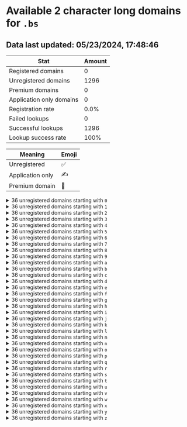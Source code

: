 # Available 2 character long domains for `.bs`

## Data last updated: 05/23/2024, 17:48:46

|Stat|Amount|
|--|--|
|Registered domains|0|
|Unregistered domains|1296|
|Premium domains|0|
|Application only domains|0|
|Registration rate|0.0%|
|Failed lookups|0|
|Successful lookups|1296|
|Lookup success rate|100%|


|Meaning|Emoji|
|--|--|
|Unregistered|:white_check_mark:|
|Application only|:writing_hand:|
|Premium domain|:gem:|

<details>
<summary>36 unregistered domains starting with <bold><code>0</code></bold></summary>

|Type|Domain|
|--|--|
|:white_check_mark:|`00.bs`|
|:white_check_mark:|`01.bs`|
|:white_check_mark:|`02.bs`|
|:white_check_mark:|`03.bs`|
|:white_check_mark:|`04.bs`|
|:white_check_mark:|`05.bs`|
|:white_check_mark:|`06.bs`|
|:white_check_mark:|`07.bs`|
|:white_check_mark:|`08.bs`|
|:white_check_mark:|`09.bs`|
|:white_check_mark:|`0a.bs`|
|:white_check_mark:|`0b.bs`|
|:white_check_mark:|`0c.bs`|
|:white_check_mark:|`0d.bs`|
|:white_check_mark:|`0e.bs`|
|:white_check_mark:|`0f.bs`|
|:white_check_mark:|`0g.bs`|
|:white_check_mark:|`0h.bs`|
|:white_check_mark:|`0i.bs`|
|:white_check_mark:|`0j.bs`|
|:white_check_mark:|`0k.bs`|
|:white_check_mark:|`0l.bs`|
|:white_check_mark:|`0m.bs`|
|:white_check_mark:|`0n.bs`|
|:white_check_mark:|`0o.bs`|
|:white_check_mark:|`0p.bs`|
|:white_check_mark:|`0q.bs`|
|:white_check_mark:|`0r.bs`|
|:white_check_mark:|`0s.bs`|
|:white_check_mark:|`0t.bs`|
|:white_check_mark:|`0u.bs`|
|:white_check_mark:|`0v.bs`|
|:white_check_mark:|`0w.bs`|
|:white_check_mark:|`0x.bs`|
|:white_check_mark:|`0y.bs`|
|:white_check_mark:|`0z.bs`|
</details>
<details>
<summary>36 unregistered domains starting with <bold><code>1</code></bold></summary>

|Type|Domain|
|--|--|
|:white_check_mark:|`10.bs`|
|:white_check_mark:|`11.bs`|
|:white_check_mark:|`12.bs`|
|:white_check_mark:|`13.bs`|
|:white_check_mark:|`14.bs`|
|:white_check_mark:|`15.bs`|
|:white_check_mark:|`16.bs`|
|:white_check_mark:|`17.bs`|
|:white_check_mark:|`18.bs`|
|:white_check_mark:|`19.bs`|
|:white_check_mark:|`1a.bs`|
|:white_check_mark:|`1b.bs`|
|:white_check_mark:|`1c.bs`|
|:white_check_mark:|`1d.bs`|
|:white_check_mark:|`1e.bs`|
|:white_check_mark:|`1f.bs`|
|:white_check_mark:|`1g.bs`|
|:white_check_mark:|`1h.bs`|
|:white_check_mark:|`1i.bs`|
|:white_check_mark:|`1j.bs`|
|:white_check_mark:|`1k.bs`|
|:white_check_mark:|`1l.bs`|
|:white_check_mark:|`1m.bs`|
|:white_check_mark:|`1n.bs`|
|:white_check_mark:|`1o.bs`|
|:white_check_mark:|`1p.bs`|
|:white_check_mark:|`1q.bs`|
|:white_check_mark:|`1r.bs`|
|:white_check_mark:|`1s.bs`|
|:white_check_mark:|`1t.bs`|
|:white_check_mark:|`1u.bs`|
|:white_check_mark:|`1v.bs`|
|:white_check_mark:|`1w.bs`|
|:white_check_mark:|`1x.bs`|
|:white_check_mark:|`1y.bs`|
|:white_check_mark:|`1z.bs`|
</details>
<details>
<summary>36 unregistered domains starting with <bold><code>2</code></bold></summary>

|Type|Domain|
|--|--|
|:white_check_mark:|`20.bs`|
|:white_check_mark:|`21.bs`|
|:white_check_mark:|`22.bs`|
|:white_check_mark:|`23.bs`|
|:white_check_mark:|`24.bs`|
|:white_check_mark:|`25.bs`|
|:white_check_mark:|`26.bs`|
|:white_check_mark:|`27.bs`|
|:white_check_mark:|`28.bs`|
|:white_check_mark:|`29.bs`|
|:white_check_mark:|`2a.bs`|
|:white_check_mark:|`2b.bs`|
|:white_check_mark:|`2c.bs`|
|:white_check_mark:|`2d.bs`|
|:white_check_mark:|`2e.bs`|
|:white_check_mark:|`2f.bs`|
|:white_check_mark:|`2g.bs`|
|:white_check_mark:|`2h.bs`|
|:white_check_mark:|`2i.bs`|
|:white_check_mark:|`2j.bs`|
|:white_check_mark:|`2k.bs`|
|:white_check_mark:|`2l.bs`|
|:white_check_mark:|`2m.bs`|
|:white_check_mark:|`2n.bs`|
|:white_check_mark:|`2o.bs`|
|:white_check_mark:|`2p.bs`|
|:white_check_mark:|`2q.bs`|
|:white_check_mark:|`2r.bs`|
|:white_check_mark:|`2s.bs`|
|:white_check_mark:|`2t.bs`|
|:white_check_mark:|`2u.bs`|
|:white_check_mark:|`2v.bs`|
|:white_check_mark:|`2w.bs`|
|:white_check_mark:|`2x.bs`|
|:white_check_mark:|`2y.bs`|
|:white_check_mark:|`2z.bs`|
</details>
<details>
<summary>36 unregistered domains starting with <bold><code>3</code></bold></summary>

|Type|Domain|
|--|--|
|:white_check_mark:|`30.bs`|
|:white_check_mark:|`31.bs`|
|:white_check_mark:|`32.bs`|
|:white_check_mark:|`33.bs`|
|:white_check_mark:|`34.bs`|
|:white_check_mark:|`35.bs`|
|:white_check_mark:|`36.bs`|
|:white_check_mark:|`37.bs`|
|:white_check_mark:|`38.bs`|
|:white_check_mark:|`39.bs`|
|:white_check_mark:|`3a.bs`|
|:white_check_mark:|`3b.bs`|
|:white_check_mark:|`3c.bs`|
|:white_check_mark:|`3d.bs`|
|:white_check_mark:|`3e.bs`|
|:white_check_mark:|`3f.bs`|
|:white_check_mark:|`3g.bs`|
|:white_check_mark:|`3h.bs`|
|:white_check_mark:|`3i.bs`|
|:white_check_mark:|`3j.bs`|
|:white_check_mark:|`3k.bs`|
|:white_check_mark:|`3l.bs`|
|:white_check_mark:|`3m.bs`|
|:white_check_mark:|`3n.bs`|
|:white_check_mark:|`3o.bs`|
|:white_check_mark:|`3p.bs`|
|:white_check_mark:|`3q.bs`|
|:white_check_mark:|`3r.bs`|
|:white_check_mark:|`3s.bs`|
|:white_check_mark:|`3t.bs`|
|:white_check_mark:|`3u.bs`|
|:white_check_mark:|`3v.bs`|
|:white_check_mark:|`3w.bs`|
|:white_check_mark:|`3x.bs`|
|:white_check_mark:|`3y.bs`|
|:white_check_mark:|`3z.bs`|
</details>
<details>
<summary>36 unregistered domains starting with <bold><code>4</code></bold></summary>

|Type|Domain|
|--|--|
|:white_check_mark:|`40.bs`|
|:white_check_mark:|`41.bs`|
|:white_check_mark:|`42.bs`|
|:white_check_mark:|`43.bs`|
|:white_check_mark:|`44.bs`|
|:white_check_mark:|`45.bs`|
|:white_check_mark:|`46.bs`|
|:white_check_mark:|`47.bs`|
|:white_check_mark:|`48.bs`|
|:white_check_mark:|`49.bs`|
|:white_check_mark:|`4a.bs`|
|:white_check_mark:|`4b.bs`|
|:white_check_mark:|`4c.bs`|
|:white_check_mark:|`4d.bs`|
|:white_check_mark:|`4e.bs`|
|:white_check_mark:|`4f.bs`|
|:white_check_mark:|`4g.bs`|
|:white_check_mark:|`4h.bs`|
|:white_check_mark:|`4i.bs`|
|:white_check_mark:|`4j.bs`|
|:white_check_mark:|`4k.bs`|
|:white_check_mark:|`4l.bs`|
|:white_check_mark:|`4m.bs`|
|:white_check_mark:|`4n.bs`|
|:white_check_mark:|`4o.bs`|
|:white_check_mark:|`4p.bs`|
|:white_check_mark:|`4q.bs`|
|:white_check_mark:|`4r.bs`|
|:white_check_mark:|`4s.bs`|
|:white_check_mark:|`4t.bs`|
|:white_check_mark:|`4u.bs`|
|:white_check_mark:|`4v.bs`|
|:white_check_mark:|`4w.bs`|
|:white_check_mark:|`4x.bs`|
|:white_check_mark:|`4y.bs`|
|:white_check_mark:|`4z.bs`|
</details>
<details>
<summary>36 unregistered domains starting with <bold><code>5</code></bold></summary>

|Type|Domain|
|--|--|
|:white_check_mark:|`50.bs`|
|:white_check_mark:|`51.bs`|
|:white_check_mark:|`52.bs`|
|:white_check_mark:|`53.bs`|
|:white_check_mark:|`54.bs`|
|:white_check_mark:|`55.bs`|
|:white_check_mark:|`56.bs`|
|:white_check_mark:|`57.bs`|
|:white_check_mark:|`58.bs`|
|:white_check_mark:|`59.bs`|
|:white_check_mark:|`5a.bs`|
|:white_check_mark:|`5b.bs`|
|:white_check_mark:|`5c.bs`|
|:white_check_mark:|`5d.bs`|
|:white_check_mark:|`5e.bs`|
|:white_check_mark:|`5f.bs`|
|:white_check_mark:|`5g.bs`|
|:white_check_mark:|`5h.bs`|
|:white_check_mark:|`5i.bs`|
|:white_check_mark:|`5j.bs`|
|:white_check_mark:|`5k.bs`|
|:white_check_mark:|`5l.bs`|
|:white_check_mark:|`5m.bs`|
|:white_check_mark:|`5n.bs`|
|:white_check_mark:|`5o.bs`|
|:white_check_mark:|`5p.bs`|
|:white_check_mark:|`5q.bs`|
|:white_check_mark:|`5r.bs`|
|:white_check_mark:|`5s.bs`|
|:white_check_mark:|`5t.bs`|
|:white_check_mark:|`5u.bs`|
|:white_check_mark:|`5v.bs`|
|:white_check_mark:|`5w.bs`|
|:white_check_mark:|`5x.bs`|
|:white_check_mark:|`5y.bs`|
|:white_check_mark:|`5z.bs`|
</details>
<details>
<summary>36 unregistered domains starting with <bold><code>6</code></bold></summary>

|Type|Domain|
|--|--|
|:white_check_mark:|`60.bs`|
|:white_check_mark:|`61.bs`|
|:white_check_mark:|`62.bs`|
|:white_check_mark:|`63.bs`|
|:white_check_mark:|`64.bs`|
|:white_check_mark:|`65.bs`|
|:white_check_mark:|`66.bs`|
|:white_check_mark:|`67.bs`|
|:white_check_mark:|`68.bs`|
|:white_check_mark:|`69.bs`|
|:white_check_mark:|`6a.bs`|
|:white_check_mark:|`6b.bs`|
|:white_check_mark:|`6c.bs`|
|:white_check_mark:|`6d.bs`|
|:white_check_mark:|`6e.bs`|
|:white_check_mark:|`6f.bs`|
|:white_check_mark:|`6g.bs`|
|:white_check_mark:|`6h.bs`|
|:white_check_mark:|`6i.bs`|
|:white_check_mark:|`6j.bs`|
|:white_check_mark:|`6k.bs`|
|:white_check_mark:|`6l.bs`|
|:white_check_mark:|`6m.bs`|
|:white_check_mark:|`6n.bs`|
|:white_check_mark:|`6o.bs`|
|:white_check_mark:|`6p.bs`|
|:white_check_mark:|`6q.bs`|
|:white_check_mark:|`6r.bs`|
|:white_check_mark:|`6s.bs`|
|:white_check_mark:|`6t.bs`|
|:white_check_mark:|`6u.bs`|
|:white_check_mark:|`6v.bs`|
|:white_check_mark:|`6w.bs`|
|:white_check_mark:|`6x.bs`|
|:white_check_mark:|`6y.bs`|
|:white_check_mark:|`6z.bs`|
</details>
<details>
<summary>36 unregistered domains starting with <bold><code>7</code></bold></summary>

|Type|Domain|
|--|--|
|:white_check_mark:|`70.bs`|
|:white_check_mark:|`71.bs`|
|:white_check_mark:|`72.bs`|
|:white_check_mark:|`73.bs`|
|:white_check_mark:|`74.bs`|
|:white_check_mark:|`75.bs`|
|:white_check_mark:|`76.bs`|
|:white_check_mark:|`77.bs`|
|:white_check_mark:|`78.bs`|
|:white_check_mark:|`79.bs`|
|:white_check_mark:|`7a.bs`|
|:white_check_mark:|`7b.bs`|
|:white_check_mark:|`7c.bs`|
|:white_check_mark:|`7d.bs`|
|:white_check_mark:|`7e.bs`|
|:white_check_mark:|`7f.bs`|
|:white_check_mark:|`7g.bs`|
|:white_check_mark:|`7h.bs`|
|:white_check_mark:|`7i.bs`|
|:white_check_mark:|`7j.bs`|
|:white_check_mark:|`7k.bs`|
|:white_check_mark:|`7l.bs`|
|:white_check_mark:|`7m.bs`|
|:white_check_mark:|`7n.bs`|
|:white_check_mark:|`7o.bs`|
|:white_check_mark:|`7p.bs`|
|:white_check_mark:|`7q.bs`|
|:white_check_mark:|`7r.bs`|
|:white_check_mark:|`7s.bs`|
|:white_check_mark:|`7t.bs`|
|:white_check_mark:|`7u.bs`|
|:white_check_mark:|`7v.bs`|
|:white_check_mark:|`7w.bs`|
|:white_check_mark:|`7x.bs`|
|:white_check_mark:|`7y.bs`|
|:white_check_mark:|`7z.bs`|
</details>
<details>
<summary>36 unregistered domains starting with <bold><code>8</code></bold></summary>

|Type|Domain|
|--|--|
|:white_check_mark:|`80.bs`|
|:white_check_mark:|`81.bs`|
|:white_check_mark:|`82.bs`|
|:white_check_mark:|`83.bs`|
|:white_check_mark:|`84.bs`|
|:white_check_mark:|`85.bs`|
|:white_check_mark:|`86.bs`|
|:white_check_mark:|`87.bs`|
|:white_check_mark:|`88.bs`|
|:white_check_mark:|`89.bs`|
|:white_check_mark:|`8a.bs`|
|:white_check_mark:|`8b.bs`|
|:white_check_mark:|`8c.bs`|
|:white_check_mark:|`8d.bs`|
|:white_check_mark:|`8e.bs`|
|:white_check_mark:|`8f.bs`|
|:white_check_mark:|`8g.bs`|
|:white_check_mark:|`8h.bs`|
|:white_check_mark:|`8i.bs`|
|:white_check_mark:|`8j.bs`|
|:white_check_mark:|`8k.bs`|
|:white_check_mark:|`8l.bs`|
|:white_check_mark:|`8m.bs`|
|:white_check_mark:|`8n.bs`|
|:white_check_mark:|`8o.bs`|
|:white_check_mark:|`8p.bs`|
|:white_check_mark:|`8q.bs`|
|:white_check_mark:|`8r.bs`|
|:white_check_mark:|`8s.bs`|
|:white_check_mark:|`8t.bs`|
|:white_check_mark:|`8u.bs`|
|:white_check_mark:|`8v.bs`|
|:white_check_mark:|`8w.bs`|
|:white_check_mark:|`8x.bs`|
|:white_check_mark:|`8y.bs`|
|:white_check_mark:|`8z.bs`|
</details>
<details>
<summary>36 unregistered domains starting with <bold><code>9</code></bold></summary>

|Type|Domain|
|--|--|
|:white_check_mark:|`90.bs`|
|:white_check_mark:|`91.bs`|
|:white_check_mark:|`92.bs`|
|:white_check_mark:|`93.bs`|
|:white_check_mark:|`94.bs`|
|:white_check_mark:|`95.bs`|
|:white_check_mark:|`96.bs`|
|:white_check_mark:|`97.bs`|
|:white_check_mark:|`98.bs`|
|:white_check_mark:|`99.bs`|
|:white_check_mark:|`9a.bs`|
|:white_check_mark:|`9b.bs`|
|:white_check_mark:|`9c.bs`|
|:white_check_mark:|`9d.bs`|
|:white_check_mark:|`9e.bs`|
|:white_check_mark:|`9f.bs`|
|:white_check_mark:|`9g.bs`|
|:white_check_mark:|`9h.bs`|
|:white_check_mark:|`9i.bs`|
|:white_check_mark:|`9j.bs`|
|:white_check_mark:|`9k.bs`|
|:white_check_mark:|`9l.bs`|
|:white_check_mark:|`9m.bs`|
|:white_check_mark:|`9n.bs`|
|:white_check_mark:|`9o.bs`|
|:white_check_mark:|`9p.bs`|
|:white_check_mark:|`9q.bs`|
|:white_check_mark:|`9r.bs`|
|:white_check_mark:|`9s.bs`|
|:white_check_mark:|`9t.bs`|
|:white_check_mark:|`9u.bs`|
|:white_check_mark:|`9v.bs`|
|:white_check_mark:|`9w.bs`|
|:white_check_mark:|`9x.bs`|
|:white_check_mark:|`9y.bs`|
|:white_check_mark:|`9z.bs`|
</details>
<details>
<summary>36 unregistered domains starting with <bold><code>a</code></bold></summary>

|Type|Domain|
|--|--|
|:white_check_mark:|`a0.bs`|
|:white_check_mark:|`a1.bs`|
|:white_check_mark:|`a2.bs`|
|:white_check_mark:|`a3.bs`|
|:white_check_mark:|`a4.bs`|
|:white_check_mark:|`a5.bs`|
|:white_check_mark:|`a6.bs`|
|:white_check_mark:|`a7.bs`|
|:white_check_mark:|`a8.bs`|
|:white_check_mark:|`a9.bs`|
|:white_check_mark:|`aa.bs`|
|:white_check_mark:|`ab.bs`|
|:white_check_mark:|`ac.bs`|
|:white_check_mark:|`ad.bs`|
|:white_check_mark:|`ae.bs`|
|:white_check_mark:|`af.bs`|
|:white_check_mark:|`ag.bs`|
|:white_check_mark:|`ah.bs`|
|:white_check_mark:|`ai.bs`|
|:white_check_mark:|`aj.bs`|
|:white_check_mark:|`ak.bs`|
|:white_check_mark:|`al.bs`|
|:white_check_mark:|`am.bs`|
|:white_check_mark:|`an.bs`|
|:white_check_mark:|`ao.bs`|
|:white_check_mark:|`ap.bs`|
|:white_check_mark:|`aq.bs`|
|:white_check_mark:|`ar.bs`|
|:white_check_mark:|`as.bs`|
|:white_check_mark:|`at.bs`|
|:white_check_mark:|`au.bs`|
|:white_check_mark:|`av.bs`|
|:white_check_mark:|`aw.bs`|
|:white_check_mark:|`ax.bs`|
|:white_check_mark:|`ay.bs`|
|:white_check_mark:|`az.bs`|
</details>
<details>
<summary>36 unregistered domains starting with <bold><code>b</code></bold></summary>

|Type|Domain|
|--|--|
|:white_check_mark:|`b0.bs`|
|:white_check_mark:|`b1.bs`|
|:white_check_mark:|`b2.bs`|
|:white_check_mark:|`b3.bs`|
|:white_check_mark:|`b4.bs`|
|:white_check_mark:|`b5.bs`|
|:white_check_mark:|`b6.bs`|
|:white_check_mark:|`b7.bs`|
|:white_check_mark:|`b8.bs`|
|:white_check_mark:|`b9.bs`|
|:white_check_mark:|`ba.bs`|
|:white_check_mark:|`bb.bs`|
|:white_check_mark:|`bc.bs`|
|:white_check_mark:|`bd.bs`|
|:white_check_mark:|`be.bs`|
|:white_check_mark:|`bf.bs`|
|:white_check_mark:|`bg.bs`|
|:white_check_mark:|`bh.bs`|
|:white_check_mark:|`bi.bs`|
|:white_check_mark:|`bj.bs`|
|:white_check_mark:|`bk.bs`|
|:white_check_mark:|`bl.bs`|
|:white_check_mark:|`bm.bs`|
|:white_check_mark:|`bn.bs`|
|:white_check_mark:|`bo.bs`|
|:white_check_mark:|`bp.bs`|
|:white_check_mark:|`bq.bs`|
|:white_check_mark:|`br.bs`|
|:white_check_mark:|`bs.bs`|
|:white_check_mark:|`bt.bs`|
|:white_check_mark:|`bu.bs`|
|:white_check_mark:|`bv.bs`|
|:white_check_mark:|`bw.bs`|
|:white_check_mark:|`bx.bs`|
|:white_check_mark:|`by.bs`|
|:white_check_mark:|`bz.bs`|
</details>
<details>
<summary>36 unregistered domains starting with <bold><code>c</code></bold></summary>

|Type|Domain|
|--|--|
|:white_check_mark:|`c0.bs`|
|:white_check_mark:|`c1.bs`|
|:white_check_mark:|`c2.bs`|
|:white_check_mark:|`c3.bs`|
|:white_check_mark:|`c4.bs`|
|:white_check_mark:|`c5.bs`|
|:white_check_mark:|`c6.bs`|
|:white_check_mark:|`c7.bs`|
|:white_check_mark:|`c8.bs`|
|:white_check_mark:|`c9.bs`|
|:white_check_mark:|`ca.bs`|
|:white_check_mark:|`cb.bs`|
|:white_check_mark:|`cc.bs`|
|:white_check_mark:|`cd.bs`|
|:white_check_mark:|`ce.bs`|
|:white_check_mark:|`cf.bs`|
|:white_check_mark:|`cg.bs`|
|:white_check_mark:|`ch.bs`|
|:white_check_mark:|`ci.bs`|
|:white_check_mark:|`cj.bs`|
|:white_check_mark:|`ck.bs`|
|:white_check_mark:|`cl.bs`|
|:white_check_mark:|`cm.bs`|
|:white_check_mark:|`cn.bs`|
|:white_check_mark:|`co.bs`|
|:white_check_mark:|`cp.bs`|
|:white_check_mark:|`cq.bs`|
|:white_check_mark:|`cr.bs`|
|:white_check_mark:|`cs.bs`|
|:white_check_mark:|`ct.bs`|
|:white_check_mark:|`cu.bs`|
|:white_check_mark:|`cv.bs`|
|:white_check_mark:|`cw.bs`|
|:white_check_mark:|`cx.bs`|
|:white_check_mark:|`cy.bs`|
|:white_check_mark:|`cz.bs`|
</details>
<details>
<summary>36 unregistered domains starting with <bold><code>d</code></bold></summary>

|Type|Domain|
|--|--|
|:white_check_mark:|`d0.bs`|
|:white_check_mark:|`d1.bs`|
|:white_check_mark:|`d2.bs`|
|:white_check_mark:|`d3.bs`|
|:white_check_mark:|`d4.bs`|
|:white_check_mark:|`d5.bs`|
|:white_check_mark:|`d6.bs`|
|:white_check_mark:|`d7.bs`|
|:white_check_mark:|`d8.bs`|
|:white_check_mark:|`d9.bs`|
|:white_check_mark:|`da.bs`|
|:white_check_mark:|`db.bs`|
|:white_check_mark:|`dc.bs`|
|:white_check_mark:|`dd.bs`|
|:white_check_mark:|`de.bs`|
|:white_check_mark:|`df.bs`|
|:white_check_mark:|`dg.bs`|
|:white_check_mark:|`dh.bs`|
|:white_check_mark:|`di.bs`|
|:white_check_mark:|`dj.bs`|
|:white_check_mark:|`dk.bs`|
|:white_check_mark:|`dl.bs`|
|:white_check_mark:|`dm.bs`|
|:white_check_mark:|`dn.bs`|
|:white_check_mark:|`do.bs`|
|:white_check_mark:|`dp.bs`|
|:white_check_mark:|`dq.bs`|
|:white_check_mark:|`dr.bs`|
|:white_check_mark:|`ds.bs`|
|:white_check_mark:|`dt.bs`|
|:white_check_mark:|`du.bs`|
|:white_check_mark:|`dv.bs`|
|:white_check_mark:|`dw.bs`|
|:white_check_mark:|`dx.bs`|
|:white_check_mark:|`dy.bs`|
|:white_check_mark:|`dz.bs`|
</details>
<details>
<summary>36 unregistered domains starting with <bold><code>e</code></bold></summary>

|Type|Domain|
|--|--|
|:white_check_mark:|`e0.bs`|
|:white_check_mark:|`e1.bs`|
|:white_check_mark:|`e2.bs`|
|:white_check_mark:|`e3.bs`|
|:white_check_mark:|`e4.bs`|
|:white_check_mark:|`e5.bs`|
|:white_check_mark:|`e6.bs`|
|:white_check_mark:|`e7.bs`|
|:white_check_mark:|`e8.bs`|
|:white_check_mark:|`e9.bs`|
|:white_check_mark:|`ea.bs`|
|:white_check_mark:|`eb.bs`|
|:white_check_mark:|`ec.bs`|
|:white_check_mark:|`ed.bs`|
|:white_check_mark:|`ee.bs`|
|:white_check_mark:|`ef.bs`|
|:white_check_mark:|`eg.bs`|
|:white_check_mark:|`eh.bs`|
|:white_check_mark:|`ei.bs`|
|:white_check_mark:|`ej.bs`|
|:white_check_mark:|`ek.bs`|
|:white_check_mark:|`el.bs`|
|:white_check_mark:|`em.bs`|
|:white_check_mark:|`en.bs`|
|:white_check_mark:|`eo.bs`|
|:white_check_mark:|`ep.bs`|
|:white_check_mark:|`eq.bs`|
|:white_check_mark:|`er.bs`|
|:white_check_mark:|`es.bs`|
|:white_check_mark:|`et.bs`|
|:white_check_mark:|`eu.bs`|
|:white_check_mark:|`ev.bs`|
|:white_check_mark:|`ew.bs`|
|:white_check_mark:|`ex.bs`|
|:white_check_mark:|`ey.bs`|
|:white_check_mark:|`ez.bs`|
</details>
<details>
<summary>36 unregistered domains starting with <bold><code>f</code></bold></summary>

|Type|Domain|
|--|--|
|:white_check_mark:|`f0.bs`|
|:white_check_mark:|`f1.bs`|
|:white_check_mark:|`f2.bs`|
|:white_check_mark:|`f3.bs`|
|:white_check_mark:|`f4.bs`|
|:white_check_mark:|`f5.bs`|
|:white_check_mark:|`f6.bs`|
|:white_check_mark:|`f7.bs`|
|:white_check_mark:|`f8.bs`|
|:white_check_mark:|`f9.bs`|
|:white_check_mark:|`fa.bs`|
|:white_check_mark:|`fb.bs`|
|:white_check_mark:|`fc.bs`|
|:white_check_mark:|`fd.bs`|
|:white_check_mark:|`fe.bs`|
|:white_check_mark:|`ff.bs`|
|:white_check_mark:|`fg.bs`|
|:white_check_mark:|`fh.bs`|
|:white_check_mark:|`fi.bs`|
|:white_check_mark:|`fj.bs`|
|:white_check_mark:|`fk.bs`|
|:white_check_mark:|`fl.bs`|
|:white_check_mark:|`fm.bs`|
|:white_check_mark:|`fn.bs`|
|:white_check_mark:|`fo.bs`|
|:white_check_mark:|`fp.bs`|
|:white_check_mark:|`fq.bs`|
|:white_check_mark:|`fr.bs`|
|:white_check_mark:|`fs.bs`|
|:white_check_mark:|`ft.bs`|
|:white_check_mark:|`fu.bs`|
|:white_check_mark:|`fv.bs`|
|:white_check_mark:|`fw.bs`|
|:white_check_mark:|`fx.bs`|
|:white_check_mark:|`fy.bs`|
|:white_check_mark:|`fz.bs`|
</details>
<details>
<summary>36 unregistered domains starting with <bold><code>g</code></bold></summary>

|Type|Domain|
|--|--|
|:white_check_mark:|`g0.bs`|
|:white_check_mark:|`g1.bs`|
|:white_check_mark:|`g2.bs`|
|:white_check_mark:|`g3.bs`|
|:white_check_mark:|`g4.bs`|
|:white_check_mark:|`g5.bs`|
|:white_check_mark:|`g6.bs`|
|:white_check_mark:|`g7.bs`|
|:white_check_mark:|`g8.bs`|
|:white_check_mark:|`g9.bs`|
|:white_check_mark:|`ga.bs`|
|:white_check_mark:|`gb.bs`|
|:white_check_mark:|`gc.bs`|
|:white_check_mark:|`gd.bs`|
|:white_check_mark:|`ge.bs`|
|:white_check_mark:|`gf.bs`|
|:white_check_mark:|`gg.bs`|
|:white_check_mark:|`gh.bs`|
|:white_check_mark:|`gi.bs`|
|:white_check_mark:|`gj.bs`|
|:white_check_mark:|`gk.bs`|
|:white_check_mark:|`gl.bs`|
|:white_check_mark:|`gm.bs`|
|:white_check_mark:|`gn.bs`|
|:white_check_mark:|`go.bs`|
|:white_check_mark:|`gp.bs`|
|:white_check_mark:|`gq.bs`|
|:white_check_mark:|`gr.bs`|
|:white_check_mark:|`gs.bs`|
|:white_check_mark:|`gt.bs`|
|:white_check_mark:|`gu.bs`|
|:white_check_mark:|`gv.bs`|
|:white_check_mark:|`gw.bs`|
|:white_check_mark:|`gx.bs`|
|:white_check_mark:|`gy.bs`|
|:white_check_mark:|`gz.bs`|
</details>
<details>
<summary>36 unregistered domains starting with <bold><code>h</code></bold></summary>

|Type|Domain|
|--|--|
|:white_check_mark:|`h0.bs`|
|:white_check_mark:|`h1.bs`|
|:white_check_mark:|`h2.bs`|
|:white_check_mark:|`h3.bs`|
|:white_check_mark:|`h4.bs`|
|:white_check_mark:|`h5.bs`|
|:white_check_mark:|`h6.bs`|
|:white_check_mark:|`h7.bs`|
|:white_check_mark:|`h8.bs`|
|:white_check_mark:|`h9.bs`|
|:white_check_mark:|`ha.bs`|
|:white_check_mark:|`hb.bs`|
|:white_check_mark:|`hc.bs`|
|:white_check_mark:|`hd.bs`|
|:white_check_mark:|`he.bs`|
|:white_check_mark:|`hf.bs`|
|:white_check_mark:|`hg.bs`|
|:white_check_mark:|`hh.bs`|
|:white_check_mark:|`hi.bs`|
|:white_check_mark:|`hj.bs`|
|:white_check_mark:|`hk.bs`|
|:white_check_mark:|`hl.bs`|
|:white_check_mark:|`hm.bs`|
|:white_check_mark:|`hn.bs`|
|:white_check_mark:|`ho.bs`|
|:white_check_mark:|`hp.bs`|
|:white_check_mark:|`hq.bs`|
|:white_check_mark:|`hr.bs`|
|:white_check_mark:|`hs.bs`|
|:white_check_mark:|`ht.bs`|
|:white_check_mark:|`hu.bs`|
|:white_check_mark:|`hv.bs`|
|:white_check_mark:|`hw.bs`|
|:white_check_mark:|`hx.bs`|
|:white_check_mark:|`hy.bs`|
|:white_check_mark:|`hz.bs`|
</details>
<details>
<summary>36 unregistered domains starting with <bold><code>i</code></bold></summary>

|Type|Domain|
|--|--|
|:white_check_mark:|`i0.bs`|
|:white_check_mark:|`i1.bs`|
|:white_check_mark:|`i2.bs`|
|:white_check_mark:|`i3.bs`|
|:white_check_mark:|`i4.bs`|
|:white_check_mark:|`i5.bs`|
|:white_check_mark:|`i6.bs`|
|:white_check_mark:|`i7.bs`|
|:white_check_mark:|`i8.bs`|
|:white_check_mark:|`i9.bs`|
|:white_check_mark:|`ia.bs`|
|:white_check_mark:|`ib.bs`|
|:white_check_mark:|`ic.bs`|
|:white_check_mark:|`id.bs`|
|:white_check_mark:|`ie.bs`|
|:white_check_mark:|`if.bs`|
|:white_check_mark:|`ig.bs`|
|:white_check_mark:|`ih.bs`|
|:white_check_mark:|`ii.bs`|
|:white_check_mark:|`ij.bs`|
|:white_check_mark:|`ik.bs`|
|:white_check_mark:|`il.bs`|
|:white_check_mark:|`im.bs`|
|:white_check_mark:|`in.bs`|
|:white_check_mark:|`io.bs`|
|:white_check_mark:|`ip.bs`|
|:white_check_mark:|`iq.bs`|
|:white_check_mark:|`ir.bs`|
|:white_check_mark:|`is.bs`|
|:white_check_mark:|`it.bs`|
|:white_check_mark:|`iu.bs`|
|:white_check_mark:|`iv.bs`|
|:white_check_mark:|`iw.bs`|
|:white_check_mark:|`ix.bs`|
|:white_check_mark:|`iy.bs`|
|:white_check_mark:|`iz.bs`|
</details>
<details>
<summary>36 unregistered domains starting with <bold><code>j</code></bold></summary>

|Type|Domain|
|--|--|
|:white_check_mark:|`j0.bs`|
|:white_check_mark:|`j1.bs`|
|:white_check_mark:|`j2.bs`|
|:white_check_mark:|`j3.bs`|
|:white_check_mark:|`j4.bs`|
|:white_check_mark:|`j5.bs`|
|:white_check_mark:|`j6.bs`|
|:white_check_mark:|`j7.bs`|
|:white_check_mark:|`j8.bs`|
|:white_check_mark:|`j9.bs`|
|:white_check_mark:|`ja.bs`|
|:white_check_mark:|`jb.bs`|
|:white_check_mark:|`jc.bs`|
|:white_check_mark:|`jd.bs`|
|:white_check_mark:|`je.bs`|
|:white_check_mark:|`jf.bs`|
|:white_check_mark:|`jg.bs`|
|:white_check_mark:|`jh.bs`|
|:white_check_mark:|`ji.bs`|
|:white_check_mark:|`jj.bs`|
|:white_check_mark:|`jk.bs`|
|:white_check_mark:|`jl.bs`|
|:white_check_mark:|`jm.bs`|
|:white_check_mark:|`jn.bs`|
|:white_check_mark:|`jo.bs`|
|:white_check_mark:|`jp.bs`|
|:white_check_mark:|`jq.bs`|
|:white_check_mark:|`jr.bs`|
|:white_check_mark:|`js.bs`|
|:white_check_mark:|`jt.bs`|
|:white_check_mark:|`ju.bs`|
|:white_check_mark:|`jv.bs`|
|:white_check_mark:|`jw.bs`|
|:white_check_mark:|`jx.bs`|
|:white_check_mark:|`jy.bs`|
|:white_check_mark:|`jz.bs`|
</details>
<details>
<summary>36 unregistered domains starting with <bold><code>k</code></bold></summary>

|Type|Domain|
|--|--|
|:white_check_mark:|`k0.bs`|
|:white_check_mark:|`k1.bs`|
|:white_check_mark:|`k2.bs`|
|:white_check_mark:|`k3.bs`|
|:white_check_mark:|`k4.bs`|
|:white_check_mark:|`k5.bs`|
|:white_check_mark:|`k6.bs`|
|:white_check_mark:|`k7.bs`|
|:white_check_mark:|`k8.bs`|
|:white_check_mark:|`k9.bs`|
|:white_check_mark:|`ka.bs`|
|:white_check_mark:|`kb.bs`|
|:white_check_mark:|`kc.bs`|
|:white_check_mark:|`kd.bs`|
|:white_check_mark:|`ke.bs`|
|:white_check_mark:|`kf.bs`|
|:white_check_mark:|`kg.bs`|
|:white_check_mark:|`kh.bs`|
|:white_check_mark:|`ki.bs`|
|:white_check_mark:|`kj.bs`|
|:white_check_mark:|`kk.bs`|
|:white_check_mark:|`kl.bs`|
|:white_check_mark:|`km.bs`|
|:white_check_mark:|`kn.bs`|
|:white_check_mark:|`ko.bs`|
|:white_check_mark:|`kp.bs`|
|:white_check_mark:|`kq.bs`|
|:white_check_mark:|`kr.bs`|
|:white_check_mark:|`ks.bs`|
|:white_check_mark:|`kt.bs`|
|:white_check_mark:|`ku.bs`|
|:white_check_mark:|`kv.bs`|
|:white_check_mark:|`kw.bs`|
|:white_check_mark:|`kx.bs`|
|:white_check_mark:|`ky.bs`|
|:white_check_mark:|`kz.bs`|
</details>
<details>
<summary>36 unregistered domains starting with <bold><code>l</code></bold></summary>

|Type|Domain|
|--|--|
|:white_check_mark:|`l0.bs`|
|:white_check_mark:|`l1.bs`|
|:white_check_mark:|`l2.bs`|
|:white_check_mark:|`l3.bs`|
|:white_check_mark:|`l4.bs`|
|:white_check_mark:|`l5.bs`|
|:white_check_mark:|`l6.bs`|
|:white_check_mark:|`l7.bs`|
|:white_check_mark:|`l8.bs`|
|:white_check_mark:|`l9.bs`|
|:white_check_mark:|`la.bs`|
|:white_check_mark:|`lb.bs`|
|:white_check_mark:|`lc.bs`|
|:white_check_mark:|`ld.bs`|
|:white_check_mark:|`le.bs`|
|:white_check_mark:|`lf.bs`|
|:white_check_mark:|`lg.bs`|
|:white_check_mark:|`lh.bs`|
|:white_check_mark:|`li.bs`|
|:white_check_mark:|`lj.bs`|
|:white_check_mark:|`lk.bs`|
|:white_check_mark:|`ll.bs`|
|:white_check_mark:|`lm.bs`|
|:white_check_mark:|`ln.bs`|
|:white_check_mark:|`lo.bs`|
|:white_check_mark:|`lp.bs`|
|:white_check_mark:|`lq.bs`|
|:white_check_mark:|`lr.bs`|
|:white_check_mark:|`ls.bs`|
|:white_check_mark:|`lt.bs`|
|:white_check_mark:|`lu.bs`|
|:white_check_mark:|`lv.bs`|
|:white_check_mark:|`lw.bs`|
|:white_check_mark:|`lx.bs`|
|:white_check_mark:|`ly.bs`|
|:white_check_mark:|`lz.bs`|
</details>
<details>
<summary>36 unregistered domains starting with <bold><code>m</code></bold></summary>

|Type|Domain|
|--|--|
|:white_check_mark:|`m0.bs`|
|:white_check_mark:|`m1.bs`|
|:white_check_mark:|`m2.bs`|
|:white_check_mark:|`m3.bs`|
|:white_check_mark:|`m4.bs`|
|:white_check_mark:|`m5.bs`|
|:white_check_mark:|`m6.bs`|
|:white_check_mark:|`m7.bs`|
|:white_check_mark:|`m8.bs`|
|:white_check_mark:|`m9.bs`|
|:white_check_mark:|`ma.bs`|
|:white_check_mark:|`mb.bs`|
|:white_check_mark:|`mc.bs`|
|:white_check_mark:|`md.bs`|
|:white_check_mark:|`me.bs`|
|:white_check_mark:|`mf.bs`|
|:white_check_mark:|`mg.bs`|
|:white_check_mark:|`mh.bs`|
|:white_check_mark:|`mi.bs`|
|:white_check_mark:|`mj.bs`|
|:white_check_mark:|`mk.bs`|
|:white_check_mark:|`ml.bs`|
|:white_check_mark:|`mm.bs`|
|:white_check_mark:|`mn.bs`|
|:white_check_mark:|`mo.bs`|
|:white_check_mark:|`mp.bs`|
|:white_check_mark:|`mq.bs`|
|:white_check_mark:|`mr.bs`|
|:white_check_mark:|`ms.bs`|
|:white_check_mark:|`mt.bs`|
|:white_check_mark:|`mu.bs`|
|:white_check_mark:|`mv.bs`|
|:white_check_mark:|`mw.bs`|
|:white_check_mark:|`mx.bs`|
|:white_check_mark:|`my.bs`|
|:white_check_mark:|`mz.bs`|
</details>
<details>
<summary>36 unregistered domains starting with <bold><code>n</code></bold></summary>

|Type|Domain|
|--|--|
|:white_check_mark:|`n0.bs`|
|:white_check_mark:|`n1.bs`|
|:white_check_mark:|`n2.bs`|
|:white_check_mark:|`n3.bs`|
|:white_check_mark:|`n4.bs`|
|:white_check_mark:|`n5.bs`|
|:white_check_mark:|`n6.bs`|
|:white_check_mark:|`n7.bs`|
|:white_check_mark:|`n8.bs`|
|:white_check_mark:|`n9.bs`|
|:white_check_mark:|`na.bs`|
|:white_check_mark:|`nb.bs`|
|:white_check_mark:|`nc.bs`|
|:white_check_mark:|`nd.bs`|
|:white_check_mark:|`ne.bs`|
|:white_check_mark:|`nf.bs`|
|:white_check_mark:|`ng.bs`|
|:white_check_mark:|`nh.bs`|
|:white_check_mark:|`ni.bs`|
|:white_check_mark:|`nj.bs`|
|:white_check_mark:|`nk.bs`|
|:white_check_mark:|`nl.bs`|
|:white_check_mark:|`nm.bs`|
|:white_check_mark:|`nn.bs`|
|:white_check_mark:|`no.bs`|
|:white_check_mark:|`np.bs`|
|:white_check_mark:|`nq.bs`|
|:white_check_mark:|`nr.bs`|
|:white_check_mark:|`ns.bs`|
|:white_check_mark:|`nt.bs`|
|:white_check_mark:|`nu.bs`|
|:white_check_mark:|`nv.bs`|
|:white_check_mark:|`nw.bs`|
|:white_check_mark:|`nx.bs`|
|:white_check_mark:|`ny.bs`|
|:white_check_mark:|`nz.bs`|
</details>
<details>
<summary>36 unregistered domains starting with <bold><code>o</code></bold></summary>

|Type|Domain|
|--|--|
|:white_check_mark:|`o0.bs`|
|:white_check_mark:|`o1.bs`|
|:white_check_mark:|`o2.bs`|
|:white_check_mark:|`o3.bs`|
|:white_check_mark:|`o4.bs`|
|:white_check_mark:|`o5.bs`|
|:white_check_mark:|`o6.bs`|
|:white_check_mark:|`o7.bs`|
|:white_check_mark:|`o8.bs`|
|:white_check_mark:|`o9.bs`|
|:white_check_mark:|`oa.bs`|
|:white_check_mark:|`ob.bs`|
|:white_check_mark:|`oc.bs`|
|:white_check_mark:|`od.bs`|
|:white_check_mark:|`oe.bs`|
|:white_check_mark:|`of.bs`|
|:white_check_mark:|`og.bs`|
|:white_check_mark:|`oh.bs`|
|:white_check_mark:|`oi.bs`|
|:white_check_mark:|`oj.bs`|
|:white_check_mark:|`ok.bs`|
|:white_check_mark:|`ol.bs`|
|:white_check_mark:|`om.bs`|
|:white_check_mark:|`on.bs`|
|:white_check_mark:|`oo.bs`|
|:white_check_mark:|`op.bs`|
|:white_check_mark:|`oq.bs`|
|:white_check_mark:|`or.bs`|
|:white_check_mark:|`os.bs`|
|:white_check_mark:|`ot.bs`|
|:white_check_mark:|`ou.bs`|
|:white_check_mark:|`ov.bs`|
|:white_check_mark:|`ow.bs`|
|:white_check_mark:|`ox.bs`|
|:white_check_mark:|`oy.bs`|
|:white_check_mark:|`oz.bs`|
</details>
<details>
<summary>36 unregistered domains starting with <bold><code>p</code></bold></summary>

|Type|Domain|
|--|--|
|:white_check_mark:|`p0.bs`|
|:white_check_mark:|`p1.bs`|
|:white_check_mark:|`p2.bs`|
|:white_check_mark:|`p3.bs`|
|:white_check_mark:|`p4.bs`|
|:white_check_mark:|`p5.bs`|
|:white_check_mark:|`p6.bs`|
|:white_check_mark:|`p7.bs`|
|:white_check_mark:|`p8.bs`|
|:white_check_mark:|`p9.bs`|
|:white_check_mark:|`pa.bs`|
|:white_check_mark:|`pb.bs`|
|:white_check_mark:|`pc.bs`|
|:white_check_mark:|`pd.bs`|
|:white_check_mark:|`pe.bs`|
|:white_check_mark:|`pf.bs`|
|:white_check_mark:|`pg.bs`|
|:white_check_mark:|`ph.bs`|
|:white_check_mark:|`pi.bs`|
|:white_check_mark:|`pj.bs`|
|:white_check_mark:|`pk.bs`|
|:white_check_mark:|`pl.bs`|
|:white_check_mark:|`pm.bs`|
|:white_check_mark:|`pn.bs`|
|:white_check_mark:|`po.bs`|
|:white_check_mark:|`pp.bs`|
|:white_check_mark:|`pq.bs`|
|:white_check_mark:|`pr.bs`|
|:white_check_mark:|`ps.bs`|
|:white_check_mark:|`pt.bs`|
|:white_check_mark:|`pu.bs`|
|:white_check_mark:|`pv.bs`|
|:white_check_mark:|`pw.bs`|
|:white_check_mark:|`px.bs`|
|:white_check_mark:|`py.bs`|
|:white_check_mark:|`pz.bs`|
</details>
<details>
<summary>36 unregistered domains starting with <bold><code>q</code></bold></summary>

|Type|Domain|
|--|--|
|:white_check_mark:|`q0.bs`|
|:white_check_mark:|`q1.bs`|
|:white_check_mark:|`q2.bs`|
|:white_check_mark:|`q3.bs`|
|:white_check_mark:|`q4.bs`|
|:white_check_mark:|`q5.bs`|
|:white_check_mark:|`q6.bs`|
|:white_check_mark:|`q7.bs`|
|:white_check_mark:|`q8.bs`|
|:white_check_mark:|`q9.bs`|
|:white_check_mark:|`qa.bs`|
|:white_check_mark:|`qb.bs`|
|:white_check_mark:|`qc.bs`|
|:white_check_mark:|`qd.bs`|
|:white_check_mark:|`qe.bs`|
|:white_check_mark:|`qf.bs`|
|:white_check_mark:|`qg.bs`|
|:white_check_mark:|`qh.bs`|
|:white_check_mark:|`qi.bs`|
|:white_check_mark:|`qj.bs`|
|:white_check_mark:|`qk.bs`|
|:white_check_mark:|`ql.bs`|
|:white_check_mark:|`qm.bs`|
|:white_check_mark:|`qn.bs`|
|:white_check_mark:|`qo.bs`|
|:white_check_mark:|`qp.bs`|
|:white_check_mark:|`qq.bs`|
|:white_check_mark:|`qr.bs`|
|:white_check_mark:|`qs.bs`|
|:white_check_mark:|`qt.bs`|
|:white_check_mark:|`qu.bs`|
|:white_check_mark:|`qv.bs`|
|:white_check_mark:|`qw.bs`|
|:white_check_mark:|`qx.bs`|
|:white_check_mark:|`qy.bs`|
|:white_check_mark:|`qz.bs`|
</details>
<details>
<summary>36 unregistered domains starting with <bold><code>r</code></bold></summary>

|Type|Domain|
|--|--|
|:white_check_mark:|`r0.bs`|
|:white_check_mark:|`r1.bs`|
|:white_check_mark:|`r2.bs`|
|:white_check_mark:|`r3.bs`|
|:white_check_mark:|`r4.bs`|
|:white_check_mark:|`r5.bs`|
|:white_check_mark:|`r6.bs`|
|:white_check_mark:|`r7.bs`|
|:white_check_mark:|`r8.bs`|
|:white_check_mark:|`r9.bs`|
|:white_check_mark:|`ra.bs`|
|:white_check_mark:|`rb.bs`|
|:white_check_mark:|`rc.bs`|
|:white_check_mark:|`rd.bs`|
|:white_check_mark:|`re.bs`|
|:white_check_mark:|`rf.bs`|
|:white_check_mark:|`rg.bs`|
|:white_check_mark:|`rh.bs`|
|:white_check_mark:|`ri.bs`|
|:white_check_mark:|`rj.bs`|
|:white_check_mark:|`rk.bs`|
|:white_check_mark:|`rl.bs`|
|:white_check_mark:|`rm.bs`|
|:white_check_mark:|`rn.bs`|
|:white_check_mark:|`ro.bs`|
|:white_check_mark:|`rp.bs`|
|:white_check_mark:|`rq.bs`|
|:white_check_mark:|`rr.bs`|
|:white_check_mark:|`rs.bs`|
|:white_check_mark:|`rt.bs`|
|:white_check_mark:|`ru.bs`|
|:white_check_mark:|`rv.bs`|
|:white_check_mark:|`rw.bs`|
|:white_check_mark:|`rx.bs`|
|:white_check_mark:|`ry.bs`|
|:white_check_mark:|`rz.bs`|
</details>
<details>
<summary>36 unregistered domains starting with <bold><code>s</code></bold></summary>

|Type|Domain|
|--|--|
|:white_check_mark:|`s0.bs`|
|:white_check_mark:|`s1.bs`|
|:white_check_mark:|`s2.bs`|
|:white_check_mark:|`s3.bs`|
|:white_check_mark:|`s4.bs`|
|:white_check_mark:|`s5.bs`|
|:white_check_mark:|`s6.bs`|
|:white_check_mark:|`s7.bs`|
|:white_check_mark:|`s8.bs`|
|:white_check_mark:|`s9.bs`|
|:white_check_mark:|`sa.bs`|
|:white_check_mark:|`sb.bs`|
|:white_check_mark:|`sc.bs`|
|:white_check_mark:|`sd.bs`|
|:white_check_mark:|`se.bs`|
|:white_check_mark:|`sf.bs`|
|:white_check_mark:|`sg.bs`|
|:white_check_mark:|`sh.bs`|
|:white_check_mark:|`si.bs`|
|:white_check_mark:|`sj.bs`|
|:white_check_mark:|`sk.bs`|
|:white_check_mark:|`sl.bs`|
|:white_check_mark:|`sm.bs`|
|:white_check_mark:|`sn.bs`|
|:white_check_mark:|`so.bs`|
|:white_check_mark:|`sp.bs`|
|:white_check_mark:|`sq.bs`|
|:white_check_mark:|`sr.bs`|
|:white_check_mark:|`ss.bs`|
|:white_check_mark:|`st.bs`|
|:white_check_mark:|`su.bs`|
|:white_check_mark:|`sv.bs`|
|:white_check_mark:|`sw.bs`|
|:white_check_mark:|`sx.bs`|
|:white_check_mark:|`sy.bs`|
|:white_check_mark:|`sz.bs`|
</details>
<details>
<summary>36 unregistered domains starting with <bold><code>t</code></bold></summary>

|Type|Domain|
|--|--|
|:white_check_mark:|`t0.bs`|
|:white_check_mark:|`t1.bs`|
|:white_check_mark:|`t2.bs`|
|:white_check_mark:|`t3.bs`|
|:white_check_mark:|`t4.bs`|
|:white_check_mark:|`t5.bs`|
|:white_check_mark:|`t6.bs`|
|:white_check_mark:|`t7.bs`|
|:white_check_mark:|`t8.bs`|
|:white_check_mark:|`t9.bs`|
|:white_check_mark:|`ta.bs`|
|:white_check_mark:|`tb.bs`|
|:white_check_mark:|`tc.bs`|
|:white_check_mark:|`td.bs`|
|:white_check_mark:|`te.bs`|
|:white_check_mark:|`tf.bs`|
|:white_check_mark:|`tg.bs`|
|:white_check_mark:|`th.bs`|
|:white_check_mark:|`ti.bs`|
|:white_check_mark:|`tj.bs`|
|:white_check_mark:|`tk.bs`|
|:white_check_mark:|`tl.bs`|
|:white_check_mark:|`tm.bs`|
|:white_check_mark:|`tn.bs`|
|:white_check_mark:|`to.bs`|
|:white_check_mark:|`tp.bs`|
|:white_check_mark:|`tq.bs`|
|:white_check_mark:|`tr.bs`|
|:white_check_mark:|`ts.bs`|
|:white_check_mark:|`tt.bs`|
|:white_check_mark:|`tu.bs`|
|:white_check_mark:|`tv.bs`|
|:white_check_mark:|`tw.bs`|
|:white_check_mark:|`tx.bs`|
|:white_check_mark:|`ty.bs`|
|:white_check_mark:|`tz.bs`|
</details>
<details>
<summary>36 unregistered domains starting with <bold><code>u</code></bold></summary>

|Type|Domain|
|--|--|
|:white_check_mark:|`u0.bs`|
|:white_check_mark:|`u1.bs`|
|:white_check_mark:|`u2.bs`|
|:white_check_mark:|`u3.bs`|
|:white_check_mark:|`u4.bs`|
|:white_check_mark:|`u5.bs`|
|:white_check_mark:|`u6.bs`|
|:white_check_mark:|`u7.bs`|
|:white_check_mark:|`u8.bs`|
|:white_check_mark:|`u9.bs`|
|:white_check_mark:|`ua.bs`|
|:white_check_mark:|`ub.bs`|
|:white_check_mark:|`uc.bs`|
|:white_check_mark:|`ud.bs`|
|:white_check_mark:|`ue.bs`|
|:white_check_mark:|`uf.bs`|
|:white_check_mark:|`ug.bs`|
|:white_check_mark:|`uh.bs`|
|:white_check_mark:|`ui.bs`|
|:white_check_mark:|`uj.bs`|
|:white_check_mark:|`uk.bs`|
|:white_check_mark:|`ul.bs`|
|:white_check_mark:|`um.bs`|
|:white_check_mark:|`un.bs`|
|:white_check_mark:|`uo.bs`|
|:white_check_mark:|`up.bs`|
|:white_check_mark:|`uq.bs`|
|:white_check_mark:|`ur.bs`|
|:white_check_mark:|`us.bs`|
|:white_check_mark:|`ut.bs`|
|:white_check_mark:|`uu.bs`|
|:white_check_mark:|`uv.bs`|
|:white_check_mark:|`uw.bs`|
|:white_check_mark:|`ux.bs`|
|:white_check_mark:|`uy.bs`|
|:white_check_mark:|`uz.bs`|
</details>
<details>
<summary>36 unregistered domains starting with <bold><code>v</code></bold></summary>

|Type|Domain|
|--|--|
|:white_check_mark:|`v0.bs`|
|:white_check_mark:|`v1.bs`|
|:white_check_mark:|`v2.bs`|
|:white_check_mark:|`v3.bs`|
|:white_check_mark:|`v4.bs`|
|:white_check_mark:|`v5.bs`|
|:white_check_mark:|`v6.bs`|
|:white_check_mark:|`v7.bs`|
|:white_check_mark:|`v8.bs`|
|:white_check_mark:|`v9.bs`|
|:white_check_mark:|`va.bs`|
|:white_check_mark:|`vb.bs`|
|:white_check_mark:|`vc.bs`|
|:white_check_mark:|`vd.bs`|
|:white_check_mark:|`ve.bs`|
|:white_check_mark:|`vf.bs`|
|:white_check_mark:|`vg.bs`|
|:white_check_mark:|`vh.bs`|
|:white_check_mark:|`vi.bs`|
|:white_check_mark:|`vj.bs`|
|:white_check_mark:|`vk.bs`|
|:white_check_mark:|`vl.bs`|
|:white_check_mark:|`vm.bs`|
|:white_check_mark:|`vn.bs`|
|:white_check_mark:|`vo.bs`|
|:white_check_mark:|`vp.bs`|
|:white_check_mark:|`vq.bs`|
|:white_check_mark:|`vr.bs`|
|:white_check_mark:|`vs.bs`|
|:white_check_mark:|`vt.bs`|
|:white_check_mark:|`vu.bs`|
|:white_check_mark:|`vv.bs`|
|:white_check_mark:|`vw.bs`|
|:white_check_mark:|`vx.bs`|
|:white_check_mark:|`vy.bs`|
|:white_check_mark:|`vz.bs`|
</details>
<details>
<summary>36 unregistered domains starting with <bold><code>w</code></bold></summary>

|Type|Domain|
|--|--|
|:white_check_mark:|`w0.bs`|
|:white_check_mark:|`w1.bs`|
|:white_check_mark:|`w2.bs`|
|:white_check_mark:|`w3.bs`|
|:white_check_mark:|`w4.bs`|
|:white_check_mark:|`w5.bs`|
|:white_check_mark:|`w6.bs`|
|:white_check_mark:|`w7.bs`|
|:white_check_mark:|`w8.bs`|
|:white_check_mark:|`w9.bs`|
|:white_check_mark:|`wa.bs`|
|:white_check_mark:|`wb.bs`|
|:white_check_mark:|`wc.bs`|
|:white_check_mark:|`wd.bs`|
|:white_check_mark:|`we.bs`|
|:white_check_mark:|`wf.bs`|
|:white_check_mark:|`wg.bs`|
|:white_check_mark:|`wh.bs`|
|:white_check_mark:|`wi.bs`|
|:white_check_mark:|`wj.bs`|
|:white_check_mark:|`wk.bs`|
|:white_check_mark:|`wl.bs`|
|:white_check_mark:|`wm.bs`|
|:white_check_mark:|`wn.bs`|
|:white_check_mark:|`wo.bs`|
|:white_check_mark:|`wp.bs`|
|:white_check_mark:|`wq.bs`|
|:white_check_mark:|`wr.bs`|
|:white_check_mark:|`ws.bs`|
|:white_check_mark:|`wt.bs`|
|:white_check_mark:|`wu.bs`|
|:white_check_mark:|`wv.bs`|
|:white_check_mark:|`ww.bs`|
|:white_check_mark:|`wx.bs`|
|:white_check_mark:|`wy.bs`|
|:white_check_mark:|`wz.bs`|
</details>
<details>
<summary>36 unregistered domains starting with <bold><code>x</code></bold></summary>

|Type|Domain|
|--|--|
|:white_check_mark:|`x0.bs`|
|:white_check_mark:|`x1.bs`|
|:white_check_mark:|`x2.bs`|
|:white_check_mark:|`x3.bs`|
|:white_check_mark:|`x4.bs`|
|:white_check_mark:|`x5.bs`|
|:white_check_mark:|`x6.bs`|
|:white_check_mark:|`x7.bs`|
|:white_check_mark:|`x8.bs`|
|:white_check_mark:|`x9.bs`|
|:white_check_mark:|`xa.bs`|
|:white_check_mark:|`xb.bs`|
|:white_check_mark:|`xc.bs`|
|:white_check_mark:|`xd.bs`|
|:white_check_mark:|`xe.bs`|
|:white_check_mark:|`xf.bs`|
|:white_check_mark:|`xg.bs`|
|:white_check_mark:|`xh.bs`|
|:white_check_mark:|`xi.bs`|
|:white_check_mark:|`xj.bs`|
|:white_check_mark:|`xk.bs`|
|:white_check_mark:|`xl.bs`|
|:white_check_mark:|`xm.bs`|
|:white_check_mark:|`xn.bs`|
|:white_check_mark:|`xo.bs`|
|:white_check_mark:|`xp.bs`|
|:white_check_mark:|`xq.bs`|
|:white_check_mark:|`xr.bs`|
|:white_check_mark:|`xs.bs`|
|:white_check_mark:|`xt.bs`|
|:white_check_mark:|`xu.bs`|
|:white_check_mark:|`xv.bs`|
|:white_check_mark:|`xw.bs`|
|:white_check_mark:|`xx.bs`|
|:white_check_mark:|`xy.bs`|
|:white_check_mark:|`xz.bs`|
</details>
<details>
<summary>36 unregistered domains starting with <bold><code>y</code></bold></summary>

|Type|Domain|
|--|--|
|:white_check_mark:|`y0.bs`|
|:white_check_mark:|`y1.bs`|
|:white_check_mark:|`y2.bs`|
|:white_check_mark:|`y3.bs`|
|:white_check_mark:|`y4.bs`|
|:white_check_mark:|`y5.bs`|
|:white_check_mark:|`y6.bs`|
|:white_check_mark:|`y7.bs`|
|:white_check_mark:|`y8.bs`|
|:white_check_mark:|`y9.bs`|
|:white_check_mark:|`ya.bs`|
|:white_check_mark:|`yb.bs`|
|:white_check_mark:|`yc.bs`|
|:white_check_mark:|`yd.bs`|
|:white_check_mark:|`ye.bs`|
|:white_check_mark:|`yf.bs`|
|:white_check_mark:|`yg.bs`|
|:white_check_mark:|`yh.bs`|
|:white_check_mark:|`yi.bs`|
|:white_check_mark:|`yj.bs`|
|:white_check_mark:|`yk.bs`|
|:white_check_mark:|`yl.bs`|
|:white_check_mark:|`ym.bs`|
|:white_check_mark:|`yn.bs`|
|:white_check_mark:|`yo.bs`|
|:white_check_mark:|`yp.bs`|
|:white_check_mark:|`yq.bs`|
|:white_check_mark:|`yr.bs`|
|:white_check_mark:|`ys.bs`|
|:white_check_mark:|`yt.bs`|
|:white_check_mark:|`yu.bs`|
|:white_check_mark:|`yv.bs`|
|:white_check_mark:|`yw.bs`|
|:white_check_mark:|`yx.bs`|
|:white_check_mark:|`yy.bs`|
|:white_check_mark:|`yz.bs`|
</details>
<details>
<summary>36 unregistered domains starting with <bold><code>z</code></bold></summary>

|Type|Domain|
|--|--|
|:white_check_mark:|`z0.bs`|
|:white_check_mark:|`z1.bs`|
|:white_check_mark:|`z2.bs`|
|:white_check_mark:|`z3.bs`|
|:white_check_mark:|`z4.bs`|
|:white_check_mark:|`z5.bs`|
|:white_check_mark:|`z6.bs`|
|:white_check_mark:|`z7.bs`|
|:white_check_mark:|`z8.bs`|
|:white_check_mark:|`z9.bs`|
|:white_check_mark:|`za.bs`|
|:white_check_mark:|`zb.bs`|
|:white_check_mark:|`zc.bs`|
|:white_check_mark:|`zd.bs`|
|:white_check_mark:|`ze.bs`|
|:white_check_mark:|`zf.bs`|
|:white_check_mark:|`zg.bs`|
|:white_check_mark:|`zh.bs`|
|:white_check_mark:|`zi.bs`|
|:white_check_mark:|`zj.bs`|
|:white_check_mark:|`zk.bs`|
|:white_check_mark:|`zl.bs`|
|:white_check_mark:|`zm.bs`|
|:white_check_mark:|`zn.bs`|
|:white_check_mark:|`zo.bs`|
|:white_check_mark:|`zp.bs`|
|:white_check_mark:|`zq.bs`|
|:white_check_mark:|`zr.bs`|
|:white_check_mark:|`zs.bs`|
|:white_check_mark:|`zt.bs`|
|:white_check_mark:|`zu.bs`|
|:white_check_mark:|`zv.bs`|
|:white_check_mark:|`zw.bs`|
|:white_check_mark:|`zx.bs`|
|:white_check_mark:|`zy.bs`|
|:white_check_mark:|`zz.bs`|
</details>